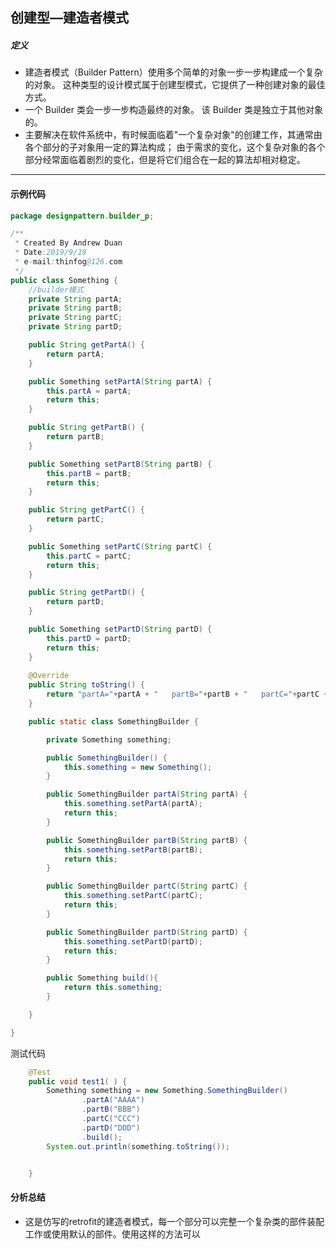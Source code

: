 ## 创建型—建造者模式

##### 定义

* 建造者模式（Builder Pattern）使用多个简单的对象一步一步构建成一个复杂的对象。 这种类型的设计模式属于创建型模式，它提供了一种创建对象的最佳方式。
* 一个 Builder 类会一步一步构造最终的对象。 该 Builder 类是独立于其他对象的。
* 主要解决在软件系统中，有时候面临着"一个复杂对象"的创建工作，其通常由各个部分的子对象用一定的算法构成； 由于需求的变化，这个复杂对象的各个部分经常面临着剧烈的变化，但是将它们组合在一起的算法却相对稳定。



---

#### 示例代码

```java
package designpattern.builder_p;

/**
 * Created By Andrew Duan
 * Date:2019/9/19
 * e-mail:thinfog@126.com
 */
public class Something {
    //builder模式
    private String partA;
    private String partB;
    private String partC;
    private String partD;

    public String getPartA() {
        return partA;
    }

    public Something setPartA(String partA) {
        this.partA = partA;
        return this;
    }

    public String getPartB() {
        return partB;
    }

    public Something setPartB(String partB) {
        this.partB = partB;
        return this;
    }

    public String getPartC() {
        return partC;
    }

    public Something setPartC(String partC) {
        this.partC = partC;
        return this;
    }

    public String getPartD() {
        return partD;
    }

    public Something setPartD(String partD) {
        this.partD = partD;
        return this;
    }
    
    @Override
    public String toString() {
        return "partA="+partA + "   partB="+partB + "   partC="+partC + "   partD="+partD ;
    }

    public static class SomethingBuilder {

        private Something something;

        public SomethingBuilder() {
            this.something = new Something();
        }

        public SomethingBuilder partA(String partA) {
            this.something.setPartA(partA);
            return this;
        }

        public SomethingBuilder partB(String partB) {
            this.something.setPartB(partB);
            return this;
        }

        public SomethingBuilder partC(String partC) {
            this.something.setPartC(partC);
            return this;
        }

        public SomethingBuilder partD(String partD) {
            this.something.setPartD(partD);
            return this;
        }

        public Something build(){
            return this.something;
        }

    }

}

```



测试代码

```java
 	@Test
    public void test1( ) {
        Something something = new Something.SomethingBuilder()
                .partA("AAAA")
                .partB("BBB")
                .partC("CCC")
                .partD("DDD")
                .build();
        System.out.println(something.toString());


    }
```



#### 分析总结

* 这是仿写的retrofit的建造者模式，每一个部分可以完整一个复杂类的部件装配工作或使用默认的部件。使用这样的方法可以

